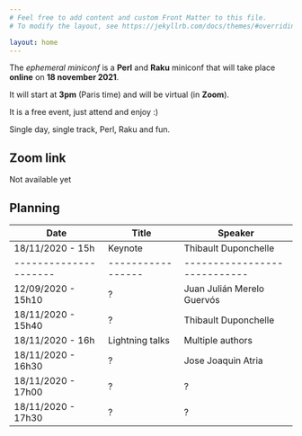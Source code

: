 ```yaml
---
# Feel free to add content and custom Front Matter to this file.
# To modify the layout, see https://jekyllrb.com/docs/themes/#overriding-theme-defaults

layout: home
---
```


The *ephemeral miniconf* is a **Perl** and **Raku** miniconf that will take place **online** on **18 november 2021**.

It will start at **3pm** (Paris time) and will be virtual (in **Zoom**).

It is a free event, just attend and enjoy :)

Single day, single track, Perl, Raku and fun.

## Zoom link

Not available yet

## Planning

| Date                | Title           | Speaker                    |
|---------------------|-----------------|----------------------------|
| 18/11/2020 - 15h    | Keynote         | Thibault Duponchelle       |
|---------------------|-----------------|----------------------------|
| 12/09/2020 - 15h10  | ?               | Juan Julián Merelo Guervós |
| 18/11/2020 - 15h40  | ?               | Thibault Duponchelle       |
| 18/11/2020 - 16h    | Lightning talks | Multiple authors           |
| 18/11/2020 - 16h30  | ?               | Jose Joaquin Atria         |
| 18/11/2020 - 17h00  | ?               | ?                          |
| 18/11/2020 - 17h30  | ?               | ?                          |
